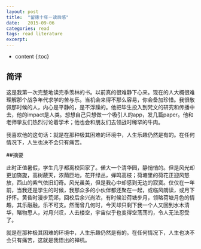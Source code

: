 ```yaml
---
layout: post
title:  "留徳十年－读后感"
date:   2015-09-06
categories: read
tags: read literature
excerpt: 
---
```

* content
{:toc}

## 简评

这是我第一次完整地读完季羡林的书。以前真的很难静下心来。现在的人大概很难理解那个战争年代求学的苦与乐。当机会来得不那么容易，你会备加珍惜。我很敬佩那时候的人，内心是平静的，是不浮躁的。他把毕生投入到梵文的研究和传播中去，他的impact是人类。想想自己只想做一个吸引人的app，发几篇paper。他和老师挚友们热烈讨论着学术；他也会和朋友们去领战时稀罕的牛肉。

我喜欢他的这句话：就是在那种极其困难的环境中，人生乐趣仍然是有的。在任何情况下，人生也决不会只有痛苦。

 



##摘要

此时正值暑假，学生几乎都离校回家了。偌大一个清华园，静悄悄的。但是风光却更加旖旎，高树蔽天，浓荫匝地，花开绿丛，蝉鸣高枝；荷塘里的荷花正迎风怒放，西山的紫气依旧幻奇。风光虽美，但是我心中却感到无边的寂寞。仅仅在一年前，当我还是学生的时候，我那众多的小伙伴都还聚在一起，或临风朗读，或月下抒怀。黄昏时漫步荒郊，回校后余兴尚浓，有时候沿荷塘步月，领略荷塘月色的情趣，其乐融融，乐不可支。然而曾几何时，今天却只剩下我一个人又回到水木清华，睹物思人，对月兴叹，人去楼空，宇宙似乎也变得空荡荡的，令人无法忍受了。


就是在那种极其困难的环境中，人生乐趣仍然是有的。在任何情况下，人生也决不会只有痛苦，这就是我悟出的禅机。